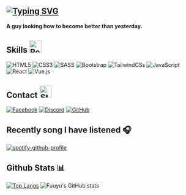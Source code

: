 ## [![Typing SVG](https://readme-typing-svg.demolab.com?font=Cascadia+Code&weight=800&size=24&duration=4000&pause=2000&color=F7F7F7&vCenter=true&width=670&height=40&lines=Hi+my+name+is+Fu+%2C+i'm+a+frontend+developer+%E2%8C%A8%EF%B8%8F)](https://git.io/typing-svg)
**A guy looking how to become better than yesterday.**
## Skills <img src="https://emoji.gg/assets/emoji/6237-red-fire.gif" width="32px" height="32px" alt="Red_Fire">
![HTML5](https://img.shields.io/badge/html5-%23E34F26.svg?style=for-the-badge&logo=html5&logoColor=white)
![CSS3](https://img.shields.io/badge/css3-%231572B6.svg?style=for-the-badge&logo=css3&logoColor=white)
![SASS](https://img.shields.io/badge/SASS-hotpink.svg?style=for-the-badge&logo=SASS&logoColor=white)
![Bootstrap](https://img.shields.io/badge/bootstrap-%23563D7C.svg?style=for-the-badge&logo=bootstrap&logoColor=white)
![TailwindCSs](https://img.shields.io/badge/Tailwind_CSS-38B2AC?style=for-the-badge&logo=tailwind-css&logoColor=white)
![JavaScript](https://img.shields.io/badge/javascript-%23323330.svg?style=for-the-badge&logo=javascript&logoColor=%23F7DF1E)
![React](https://img.shields.io/badge/react-%2320232a.svg?style=for-the-badge&logo=react&logoColor=%2361DAFB)
![Vue.js](https://img.shields.io/badge/vuejs-%2335495e.svg?style=for-the-badge&logo=vuedotjs&logoColor=%234FC08D)
## Contact <img src="https://emoji.gg/assets/emoji/2461-stars.gif" width="32px" height="32px" alt="Stars">
[![Facebook](https://img.shields.io/badge/Facebook-%231877F2.svg?style=for-the-badge&logo=Facebook&logoColor=white)](https://www.facebook.com/Tlos3r)
[![Discord](https://img.shields.io/badge/Discord-%237289DA.svg?style=for-the-badge&logo=discord&logoColor=white)](https://discord.com/users/556282865244045323)
[![GitHub](https://img.shields.io/badge/github-%23121011.svg?style=for-the-badge&logo=github&logoColor=white)](https://github.com/Tlos3r)
## Recently song I have listened :headphones:
[![spotify-github-profile](https://spotify-github-profile.vercel.app/api/view?uid=31swpqapnlihlbj3li3yyef3zbty&cover_image=true&theme=novatorem&show_offline=false&background_color=121212&bar_color=53b14f&bar_color_cover=false)](https://spotify-github-profile.vercel.app/api/view?uid=31swpqapnlihlbj3li3yyef3zbty&redirect=true)
## Github Stats :bar_chart:
[![Top Langs](https://github-readme-stats.vercel.app/api/top-langs/?username=tlos3r&layout=compact&theme=tokyonight)](https://github.com/Fuuyu/github-readme-stats)
![Fuuyu's GitHub stats](https://github-readme-stats.vercel.app/api?username=tlos3r&theme=tokyonight&show_icons=true)

